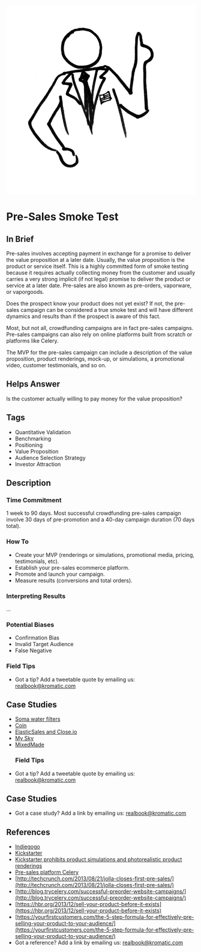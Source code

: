 ![](/assets/illustration-Diplomat02-HalfFigure.jpg)
# Pre-Sales Smoke Test

## In Brief

Pre-sales involves accepting payment in exchange for a promise to deliver the value proposition at a later date. Usually, the value proposition is the product or service itself. This is a highly committed form of smoke testing because it requires actually collecting money from the customer and usually carries a very strong implicit \(if not legal\) promise to deliver the product or service at a later date. Pre-sales are also known as pre-orders, vaporware, or vaporgoods.

Does the prospect know your product does not yet exist? If not, the pre-sales campaign can be considered a true smoke test and will have different dynamics and results than if the prospect is aware of this fact.

Most, but not all, crowdfunding campaigns are in fact pre-sales campaigns. Pre-sales campaigns can also rely on online platforms built from scratch or platforms like Celery.

The MVP for the pre-sales campaign can include a description of the value proposition, product renderings, mock-up, or simulations, a promotional video, customer testimonials, and so on.

## Helps Answer

Is the customer actually willing to pay money for the value proposition?

## Tags

* Quantitative Validation
* Benchmarking
* Positioning
* Value Proposition
* Audience Selection Strategy
* Investor Attraction

## Description

### Time Commitment

1 week to 90 days. Most successful crowdfunding pre-sales campaign involve 30 days of pre-promotion and a 40-day campaign duration \(70 days total\).

### How To

* Create your MVP (renderings or simulations, promotional media, pricing, testimonials, etc).
* Establish your pre-sales ecommerce platform.
* Promote and launch your campaign.
* Measure results \(conversions and total orders\).

### Interpreting Results

...

### Potential Biases

* Confirmation Bias
* Invalid Target Audience
* False Negative

### Field Tips

* Got a tip? Add a tweetable quote by emailing us: [realbook@kromatic.com](mailto:realbook@kromatic.com)

## Case Studies

* [Soma water filters](http://tim.blog/2012/12/18/hacking-kickstarter-how-to-raise-100000-in-10-days-includes-successful-templates-e-mails-etc/)
* [Coin](http://techcrunch.com/2013/11/14/coin-the-electronic-credit-card-reaches-its-pre-order-goal-in-40-minutes/)
* [ElasticSales and Close.io](https://www.linkedin.com/pulse/20140423214327-7006635-how-to-charge-money-for-things-that-don-t-exist-yet)
* [My Sky](https://thefoundation.com/podcast/episode25)
* [MixedMade](http://bushwickkitchen.com/blogs/startup-journey/12362041-selling-a-product-that-doesnt-exist-day-22)
  ### Field Tips
* Got a tip? Add a tweetable quote by emailing us: [realbook@kromatic.com](mailto:realbook@kromatic.com)

## Case Studies

* Got a case study? Add a link by emailing us: [realbook@kromatic.com](mailto:realbook@kromatic.com) 

## References

* [Indiegogo](https://www.indiegogo.com/#/picks_for_you)
* [Kickstarter](https://www.kickstarter.com)
* [Kickstarter prohibits product simulations and photorealistic product renderings](https://www.kickstarter.com/blog/kickstarter-is-not-a-store?page=2)
* [Pre-sales platform Celery](https://www.trycelery.com)
* [http://techcrunch.com/2013/08/21/jolla-closes-first-pre-sales/](http://techcrunch.com/2013/08/21/jolla-closes-first-pre-sales/)
* [http://blog.trycelery.com/successful-preorder-website-campaigns/](http://blog.trycelery.com/successful-preorder-website-campaigns/)
* [https://hbr.org/2013/12/sell-your-product-before-it-exists](https://hbr.org/2013/12/sell-your-product-before-it-exists)
* [https://yourfirstcustomers.com/the-5-step-formula-for-effectively-pre-selling-your-product-to-your-audience/](https://yourfirstcustomers.com/the-5-step-formula-for-effectively-pre-selling-your-product-to-your-audience/)
* Got a reference? Add a link by emailing us: [realbook@kromatic.com](realbook@kromatic.com)



